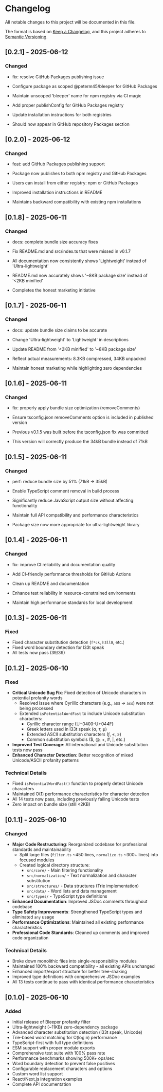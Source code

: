 # Changelog

All notable changes to this project will be documented in this file.

The format is based on [Keep a Changelog](https://keepachangelog.com/en/1.0.0/),
and this project adheres to [Semantic Versioning](https://semver.org/spec/v2.0.0.html).

## [0.2.1] - 2025-06-12

### Changed
- fix: resolve GitHub Packages publishing issue

- Configure package as scoped @peterm45/bleeper for GitHub Packages
- Maintain unscoped 'bleeper' name for npm registry via CI magic
- Add proper publishConfig for GitHub Packages registry
- Update installation instructions for both registries
- Should now appear in GitHub repository Packages section


## [0.2.0] - 2025-06-12

### Changed
- feat: add GitHub Packages publishing support

- Package now publishes to both npm registry and GitHub Packages
- Users can install from either registry: npm or GitHub Packages
- Improved installation instructions in README
- Maintains backward compatibility with existing npm installations


## [0.1.8] - 2025-06-11

### Changed
- docs: complete bundle size accuracy fixes

- Fix README.md and src/index.ts that were missed in v0.1.7
- All documentation now consistently shows 'Lightweight' instead of 'Ultra-lightweight'  
- README.md now accurately shows '~8KB package size' instead of '<2KB minified'
- Completes the honest marketing initiative


## [0.1.7] - 2025-06-11

### Changed
- docs: update bundle size claims to be accurate

- Change 'Ultra-lightweight' to 'Lightweight' in descriptions  
- Update README from '<2KB minified' to '~8KB package size'
- Reflect actual measurements: 8.3KB compressed, 34KB unpacked
- Maintain honest marketing while highlighting zero dependencies


## [0.1.6] - 2025-06-11

### Changed
- fix: properly apply bundle size optimization (removeComments)

- Ensure tsconfig.json removeComments option is included in published version
- Previous v0.1.5 was built before the tsconfig.json fix was committed
- This version will correctly produce the 34kB bundle instead of 71kB


## [0.1.5] - 2025-06-11

### Changed
- perf: reduce bundle size by 51% (71kB → 35kB)

- Enable TypeScript comment removal in build process
- Significantly reduce JavaScript output size without affecting functionality
- Maintain full API compatibility and performance characteristics
- Package size now more appropriate for ultra-lightweight library


## [0.1.4] - 2025-06-11

### Changed
- fix: improve CI reliability and documentation quality

- Add CI-friendly performance thresholds for GitHub Actions
- Clean up README and documentation 
- Enhance test reliability in resource-constrained environments
- Maintain high performance standards for local development


## [0.1.3] - 2025-06-11

### Fixed

- Fixed character substitution detection (`f*ck`, `h3ll0`, etc.)
- Fixed word boundary detection for l33t speak
- All tests now pass (39/39)

## [0.1.2] - 2025-06-10

### Fixed

- **Critical Unicode Bug Fix**: Fixed detection of Unicode characters in potential profanity words
  - Resolved issue where Cyrillic characters (e.g., `а$$` → `ass`) were not being processed
  - Extended `isPotentialWordFast` to include Unicode substitution characters:
    - Cyrillic character range (U+0400-U+044F)
    - Greek letters used in l33t speak (α, τ, μ)
    - Extended ASCII substitution characters (ƒ, «, »)
    - Common substitution symbols ($, @, +, #, |, etc.)
- **Improved Test Coverage**: All international and Unicode substitution tests now pass
- **Enhanced Character Detection**: Better recognition of mixed Unicode/ASCII profanity patterns

### Technical Details

- Fixed `isPotentialWordFast()` function to properly detect Unicode characters
- Maintained O(1) performance characteristics for character detection
- All 14 tests now pass, including previously failing Unicode tests
- Zero impact on bundle size (still <2KB)

## [0.1.1] - 2025-06-10

### Changed

- **Major Code Restructuring**: Reorganized codebase for professional standards and maintainability
  - Split large files (`filter.ts` ~450 lines, `normalize.ts` ~300+ lines) into focused modules
  - Created logical directory structure:
    - `src/core/` - Main filtering functionality
    - `src/normalization/` - Text normalization and character substitution
    - `src/structures/` - Data structures (Trie implementation)
    - `src/data/` - Word lists and data management
    - `src/types/` - TypeScript type definitions
- **Enhanced Documentation**: Improved JSDoc comments throughout codebase
- **Type Safety Improvements**: Strengthened TypeScript types and eliminated `any` usage
- **Performance Optimizations**: Maintained all existing performance characteristics
- **Professional Code Standards**: Cleaned up comments and improved code organization

### Technical Details

- Broke down monolithic files into single-responsibility modules
- Maintained 100% backward compatibility - all existing APIs unchanged
- Enhanced import/export structure for better tree-shaking
- Improved type definitions with comprehensive JSDoc examples
- All 13 tests continue to pass with identical performance characteristics

## [0.1.0] - 2025-06-10

### Added

- Initial release of Bleeper profanity filter
- Ultra-lightweight (~11KB) zero-dependency package
- Advanced character substitution detection (l33t speak, Unicode)
- Trie-based word matching for O(log n) performance
- TypeScript-first with full type definitions
- ESM support with proper module exports
- Comprehensive test suite with 100% pass rate
- Performance benchmarks showing 500K+ ops/sec
- Word boundary detection to prevent false positives
- Configurable replacement characters and options
- Custom word list support
- React/Next.js integration examples
- Complete API documentation

